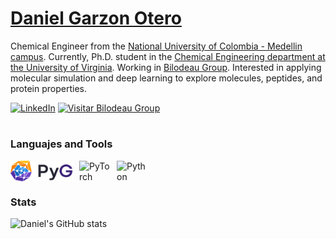 # [Daniel Garzon Otero ](https://www.linkedin.com/in/daniel-eduardo-garz%C3%B3n-otero-352b29170/)

Chemical Engineer from the [National University of Colombia - Medellin campus](https://medellin.unal.edu.co/). 
Currently, Ph.D. student in the [Chemical Engineering department at the University of Virginia](https://engineering.virginia.edu/departments/chemical-engineering). Working in [Bilodeau Group](https://bilodeau-group.com/). Interested in applying molecular simulation and deep learning to explore molecules, peptides, and protein properties.

[![LinkedIn](https://img.shields.io/badge/LinkedIn-Profile-blue?style=for-the-badge&logo=linkedin)]([https://www.linkedin.com/in/tu-usuario-de-linkedin/](https://www.linkedin.com/in/daniel-eduardo-garz%C3%B3n-otero-352b29170/))
[![Visitar Bilodeau Group](https://img.shields.io/badge/Bilodeau%20Group-Website-brightgreen?style=for-the-badge)](https://bilodeau-group.com/)

#

### Languajes and Tools

<img align="left" alt="PyTorch Geometric" width="100px" style="padding-right: 10px;" src="https://raw.githubusercontent.com/pyg-team/pyg_sphinx_theme/master/pyg_sphinx_theme/static/img/pyg_logo_text.svg?sanitize=true"/>
<img align="left" alt="PyTorch" width="50px" style="padding-right: 10px;" src="https://cdn.jsdelivr.net/gh/devicons/devicon/icons/pytorch/pytorch-original.svg"/>
<img align="left" alt="Python" width="50px" style="padding-right: 10px;" src="https://cdn.jsdelivr.net/gh/devicons/devicon/icons/python/python-original.svg"/>
<br />

#


### Stats

![Daniel's GitHub stats](https://github-readme-stats.vercel.app/api?username=danielgarzonotero&show_icons=true&theme=gotham)
